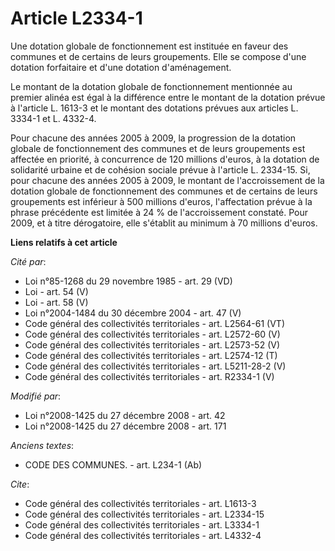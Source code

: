 # Article L2334-1

Une dotation globale de fonctionnement est instituée en faveur des communes et de certains de leurs groupements. Elle se
compose d'une dotation forfaitaire et d'une dotation d'aménagement. 

Le montant de la dotation globale de fonctionnement mentionnée au premier alinéa est égal à la différence entre le montant de
la dotation prévue à l'article L. 1613-3 et le montant des dotations prévues aux articles L. 3334-1 et L. 4332-4. 

Pour chacune des années 2005 à 2009, la progression de la dotation globale de fonctionnement des communes et de leurs
groupements est affectée en priorité, à concurrence de 120 millions d'euros, à la dotation de solidarité urbaine et de
cohésion sociale prévue à l'article L. 2334-15. Si, pour chacune des années 2005 à 2009, le montant de l'accroissement de la
dotation globale de fonctionnement des communes et de certains de leurs groupements est inférieur à 500 millions d'euros,
l'affectation prévue à la phrase précédente est limitée à 24 % de l'accroissement constaté. Pour 2009, et à titre
dérogatoire, elle s'établit au minimum à 70 millions d'euros.

**Liens relatifs à cet article**

_Cité par_:

  - Loi n°85-1268 du 29 novembre 1985 - art. 29 (VD)
  - Loi - art. 54 (V)
  - Loi - art. 58 (V)
  - Loi n°2004-1484 du 30 décembre 2004 - art. 47 (V)
  - Code général des collectivités territoriales - art. L2564-61 (VT)
  - Code général des collectivités territoriales - art. L2572-60 (V)
  - Code général des collectivités territoriales - art. L2573-52 (V)
  - Code général des collectivités territoriales - art. L2574-12 (T)
  - Code général des collectivités territoriales - art. L5211-28-2 (V)
  - Code général des collectivités territoriales - art. R2334-1 (V)

_Modifié par_:

  - Loi n°2008-1425 du 27 décembre 2008 - art. 42
  - Loi n°2008-1425 du 27 décembre 2008 - art. 171

_Anciens textes_:

  - CODE DES COMMUNES. - art. L234-1 (Ab)

_Cite_:

  - Code général des collectivités territoriales - art. L1613-3
  - Code général des collectivités territoriales - art. L2334-15
  - Code général des collectivités territoriales - art. L3334-1
  - Code général des collectivités territoriales - art. L4332-4
